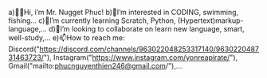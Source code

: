  a)👋🏻Hi, i’m Mr. Nugget Phuc!                                           b)👀I’m interested in CODING, swimming, fishing…
 c)🌱I’m currently learning Scratch, Python, (Hypertext)markup-language,…
 d)💞️I’m looking to collaborate on learn new language, smart, well-study,…
 e)📫How to reach me: Discord("https://discord.com/channels/963022048253317140/963022048731463723/"), Instagram("https://www.instagram.com/yonreapirate/"), Gmail("mailto:phucnguyenthien246@gmail.com/"),…
 <!---
mrnuggetphuc/mrnuggetphuc is a✨special✨repository because its" Read me, please! PLEASE!.md"(this file)appears on your Git-hub profile. You can click the" Preview."link to take a look at your changes.
 --->
